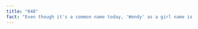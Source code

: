 ```yaml
---
title: "048"
fact: "Even though it's a common name today, 'Wendy' as a girl name is actually made up by Peter Pan author J.M. Barrie."
---
```


